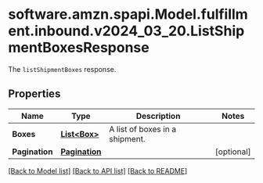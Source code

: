 # software.amzn.spapi.Model.fulfillment.inbound.v2024_03_20.ListShipmentBoxesResponse
The `listShipmentBoxes` response.

## Properties

Name | Type | Description | Notes
------------ | ------------- | ------------- | -------------
**Boxes** | [**List&lt;Box&gt;**](Box.md) | A list of boxes in a shipment. | 
**Pagination** | [**Pagination**](Pagination.md) |  | [optional] 

[[Back to Model list]](../README.md#documentation-for-models) [[Back to API list]](../README.md#documentation-for-api-endpoints) [[Back to README]](../README.md)

